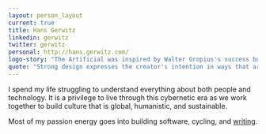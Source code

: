 ```yaml
---
layout: person_layout
current: true
title: Hans Gerwitz
linkedin: gerwitz
twitter: gerwitz
personal: http://hans.gerwitz.com/
logo-story: "The Artificial was inspired by Walter Gropius's success building the Bauhaus, which broke down the &ldquo;barrier between craftsmen and artists&rdquo; by blending design inspiration with understanding of engineering. In this spirit, I hand-coded my logo from SVG with a geometric style inspired by Herbert Bayer."
quote: "Strong design expresses the creator's intention in ways that are experienced more than noticed."
---
```


I spend my life struggling to understand everything about both people and technology. It is a privilege to live through this cybernetic era as we work together to build culture that is global, humanistic, and sustainable.

Most of my passion energy goes into building software, cycling, and [writing](http://hans.gerwitz.com/).
